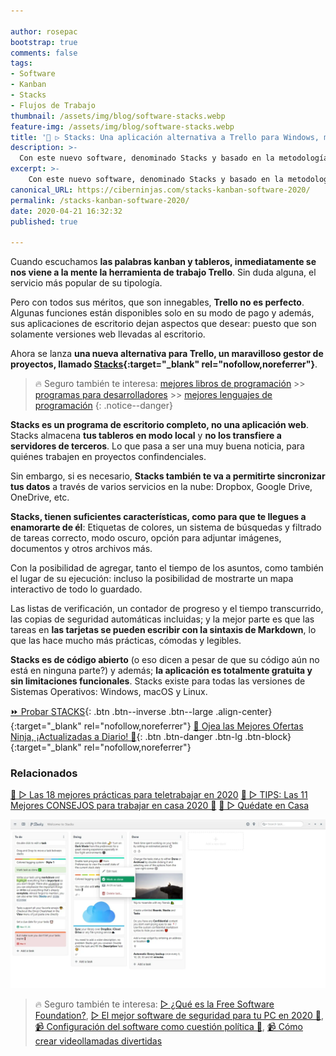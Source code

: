 ```yaml
---

author: rosepac
bootstrap: true
comments: false
tags:
- Software
- Kanban
- Stacks
- Flujos de Trabajo
thumbnail: /assets/img/blog/software-stacks.webp
feature-img: /assets/img/blog/software-stacks.webp
title: '💼 ▷ Stacks: Una aplicación alternativa a Trello para Windows, macOS y Linux'
description: >-
  Con este nuevo software, denominado Stacks y basado en la metodología kanban. Puedes administrar tus asuntos desde cualquier sistema operativo, de forma totalmente gratuita y sin ningún tipo de restricciones.
excerpt: >-
    Con este nuevo software, denominado Stacks y basado en la metodología kanban. Puedes administrar tus asuntos desde cualquier sistema operativo, de forma totalmente gratuita y sin ningún tipo de restricciones.
canonical_URL: https://ciberninjas.com/stacks-kanban-software-2020/
permalink: /stacks-kanban-software-2020/
date: 2020-04-21 16:32:32
published: true

---
```


Cuando escuchamos **las palabras kanban y tableros, inmediatamente se nos viene a la mente la herramienta de trabajo Trello**. Sin duda alguna, el servicio más popular de su tipología.

Pero con todos sus méritos, que son innegables, **Trello no es perfecto**. Algunas funciones están disponibles solo en su modo de pago y además, sus aplicaciones de escritorio dejan aspectos que desear: puesto que son solamente versiones web llevadas al escritorio.

Ahora se lanza **una nueva alternativa para Trello, un maravilloso gestor de proyectos, llamado [Stacks](https://stacks.rocks/){:target="_blank" rel="nofollow,noreferrer"}**.

> 🔥 Seguro también te interesa: [mejores libros de programación](/programar/) >> [programas para desarrolladores](/mejores-sistemas-operativos-para-hackear/) >> [mejores lenguajes de programación](/15-mejores-lenguajes-programacion/)
{: .notice--danger}

**Stacks es un programa de escritorio completo, no una aplicación web**. Stacks almacena **tus tableros en modo local** y **no los transfiere a servidores de terceros**. Lo que pasa a ser una muy buena noticia, para quiénes trabajen en proyectos confindenciales.

Sin embargo, si es necesario, **Stacks también te va a permitirte sincronizar tus datos** a través de varios servicios en la nube: Dropbox, Google Drive, OneDrive, etc.

**Stacks, tienen suficientes características, como para que te llegues a enamorarte de él**: Etiquetas de colores, un sistema de búsquedas y filtrado de tareas correcto, modo oscuro, opción para adjuntar imágenes, documentos y otros archivos más.

Con la posibilidad de agregar, tanto el tiempo de los asuntos, como también el lugar de su ejecución: incluso la posibilidad de mostrarte un mapa interactivo de todo lo guardado.

Las listas de verificación, un contador de progreso y el tiempo transcurrido, las copias de seguridad automáticas incluidas; y la mejor parte es que las tareas en **las tarjetas se pueden escribir con la sintaxis de Markdown**, lo que las hace mucho más prácticas, cómodas y legibles.

**Stacks es de código abierto** (o eso dicen a pesar de que su código aún no está en ninguna parte?) y además; **la aplicación es totalmente gratuita y sin limitaciones funcionales**. Stacks existe para todas las versiones de Sistemas Operativos: Windows, macOS y Linux.

[⏩ Probar STACKS](https://stacks.rocks/){: .btn .btn--inverse .btn--large .align-center}{:target="_blank" rel="nofollow,noreferrer"}
[🎁 Ojea las Mejores Ofertas Ninja, ¡Actualizadas a Diario! 🛒](https://www.amazon.es/shop/cibercursos "Los Mejores Chollos de Amazon, Ofertas Flash, Black Monday y Amazon Prime Day"){: .btn .btn-danger .btn-lg .btn-block}{:target="_blank" rel="nofollow,noreferrer"}

### **Relacionados** <!-- omit in toc -->

[🥇 ▷ Las 18 mejores prácticas para teletrabajar en 2020](/mejores-practicas-trabajar-desde-casa/)
[🥇 ▷ TIPS: Las 11 Mejores CONSEJOS para trabajar en casa 2020 🏡](/mejores-consejos-trabajar-desde-casa/)
[🥇 ▷ Quédate en Casa](/alternativas-culturales-combatir-coronavirus/)

![💼 ▷ Stacks: Una aplicación alternativa a Trello para Windows, macOS y Linux](/assets/img/blog/software-stacks.webp "Stacks: Una aplicación alternativa a Trello para Windows, macOS y Linux")

> 🔥 Seguro también te interesa: [▷ ¿Qué es la Free Software Foundation?](/que-es-free-software-foundation/), [▷ El mejor software de seguridad para tu PC en 2020 🔐](/el-mejor-software-de-seguridad-para-tu-pc/), [📹 Configuración del software como cuestión política 🔐](/ciberseguridad-comparecencia-congreso/), [📹 Cómo crear videollamadas divertidas](/cómo-tener-conversaciones-divertidas-zoom/)